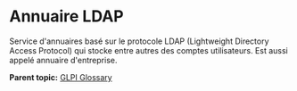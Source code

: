Annuaire LDAP
=============

Service d'annuaires basé sur le protocole LDAP (Lightweight Directory
Access Protocol) qui stocke entre autres des comptes utilisateurs. Est
aussi appelé annuaire d'entreprise.

**Parent topic:** [GLPI Glossary](../../glpi/glossary.html)

